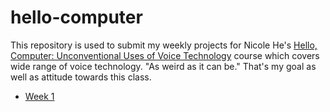 # hello-computer
This repository is used to submit my weekly projects for Nicole He's [Hello, Computer: Unconventional Uses of Voice Technology](https://nicolehe.github.io/) course which covers wide range of voice technology. "As weird as it can be." That's my goal as well as attitude towards this class. 

* [Week 1](https://byjoohyunpark.github.io/hello-computer/week1/)

